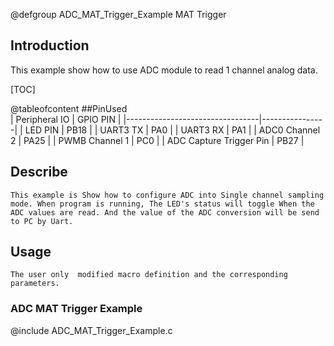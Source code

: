 
@defgroup ADC_MAT_Trigger_Example MAT Trigger


## Introduction

This example show how to use ADC module to read 1 channel analog data.

[TOC]

@tableofcontent
##PinUsed  
|       Peripheral IO             |    GPIO PIN    |
|---------------------------------|----------------|
|       LED PIN                   |      PB18      |
|       UART3 TX                  |      PA0       |
|       UART3 RX                  |      PA1       |
|       ADC0 Channel 2            |      PA25      |
|       PWMB Channel 1            |      PC0       |
|       ADC Capture Trigger Pin   |      PB27      |

## Describe
	This example is Show how to configure ADC into Single channel sampling
	mode. When program is running, The LED's status will toggle When the
	ADC values are read. And the value of the ADC conversion will be send
	to PC by Uart.
	
## Usage
	The user only  modified macro definition and the corresponding parameters.


### ADC MAT Trigger Example
@include ADC_MAT_Trigger_Example.c


